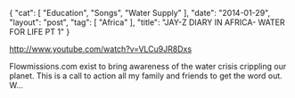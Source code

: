 {
   "cat": [
      "Education",
      "Songs",
      "Water Supply"
   ],
   "date": "2014-01-29",
   "layout": "post",
   "tag": [
      "Africa"
   ],
   "title": "JAY-Z DIARY IN AFRICA- WATER FOR LIFE PT 1"
}

http://www.youtube.com/watch?v=VLCu9JR8Dxs  

Flowmissions.com exist to bring awareness of the water crisis crippling our planet. This is a call to action all my family and friends to get the word out. W...